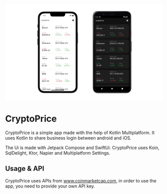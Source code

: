 ![alt text](https://github.com/5hahryar/CryptoPrice/blob/master/Screenshot.png?raw=true)

# CryptoPrice
CryptoPrice is a simple app made with the help of Kotlin Multiplatform.
It uses Kotlin to share business login between android and iOS. 

The Ui is made with Jetpack Compose and SwiftUi.
CryptoPrice uses Koin, SqlDelight, Ktor, Napier and Multiplatform Settings.

## Usage & API
CryptoPrice uses APIs from www.coinmarketcap.com, in order to use the app, you need to provide your own API key.
